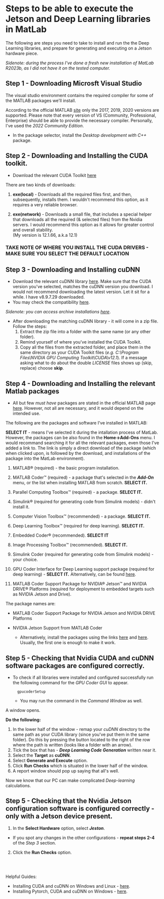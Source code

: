 
# Steps to be able to execute the Jetson and Deep Learning libraries in MatLab
The following are steps you need to take to install and run the the Deep Learning libraries, and prepare for generating and executing on a Jetson hardware piece.

_Sidenote: during the process I've done a fresh new installation of MatLab R2023b, as I did not have it on the tested computer._

## Step 1 - Downloading Microsft Visual Studio

The visual studio environment contains the required compiler for some of the MATLAB packages we'll install.

According to the official MATLAB [site](https://www.mathworks.com/help/gpucoder/gs/install-prerequisites.html) only the 2017, 2019, 2020 versions are supported. 
Please note that every version of VS (Community, Professional, Enterprise) should be able to provide the necessary compiler.
Personally, I've used the *_2022 Community Edition_*.
- In the package selector, install the *Desktop development with C++* package.

## Step 2 - Downloading and Installing the CUDA toolkit.
- Download the relevant CUDA Toolkit [here](https://developer.nvidia.com/cuda-downloads)

There are two kinds of downloads:

1. **exe(local)** - Downloads all the required files first, and then, subsequently, installs them. I wouldn't recommend this option, as it requires a very reliable browser.

2. **exe(network)** - Downloads a small file, that includes a special helper that downloads all the required (& selected files) from the Nvidia servers. I would recommend this option as it allows for greater control and overall stability.  
(My version is 12.1.66, a.k.a 12.1)

###  TAKE NOTE OF WHERE YOU INSTALL THE CUDA DRIVERS - MAKE SURE YOU SELECT THE DEFAULT LOCATION


## Step 3 - Downloading and Installing cuDNN

- Download the relevant cuDNN library [here](https://developer.nvidia.com/cudnn-downloads?target_os=Windows&target_arch=x86_64&target_version=10). Make sure that the CUDA version you've selected, matches the cuDNN version you download. I would not recommend downloading the latest version. Let it sit for a while. I have v8.9.7.29 downloaded.
- You may check the compatibility [here](https://docs.nvidia.com/deeplearning/cudnn/reference/support-matrix.html).

 _Sidenote: you can access archive installations [here](https://developer.nvidia.com/rdp/cudnn-archive)_.
 - After downloading the matching cuDNN library - it will come in a zip file. Follow the steps:
	1. Extract the zip file into a folder with the same name (or any other folder).
	2. Remind yourself of where you've installed the CUDA Toolkit. 
	3. Copy all the files from the extracted folder, and place them in the same directory as your CUDA Toolkit files (_e.g. C:\Program Files\NVIDIA GPU Computing Toolkit\CUDA\v12.1_). If a message asking what to do about the double _LICENSE_ files shows up (skip, replace) choose **skip**. 

## Step 4 - Downloading and Installing the relevant Matlab packages

- All but few *must have* packages are stated in the official MATLAB page [here](https://www.mathworks.com/help/gpucoder/gs/install-prerequisites.html). However, not all are necessary, and it would depend on the intended use.

The following are the packages and software I've installed in MATLAB:

 **SELECT IT** - means I've selected it during the intallation process of MatLab. However, the packages can be also found in the **Home->Add-Ons** menu. I would recommand searching it for all the relevant packages, even those I've added a link to. The link is simply a direct download of the package (which when clicked upon, is followed by the download, and installations of  the package into the MatLab environment).

 1.   MATLAB®  (required) - the basic program installation.
    
2.   MATLAB Coder™  (required) - a package that's selected in the **_Add-On_** menu, or the list when installing MATLAB from scratch. **SELECT IT.**
    
3.   Parallel Computing Toolbox™ (required) - a package. **SELECT IT.**
    
4.   Simulink®  (required for generating code from Simulink models) - didn't install it.
    
5.   Computer Vision Toolbox™ (recommended) - a package. **SELECT IT.**
    
6.   Deep Learning Toolbox™ (required for deep learning). **SELECT IT.**
    
7.   Embedded Coder®  (recommended). **SELECT IT**
    
8.   Image Processing Toolbox™ (recommended). **SELECT IT.**
    
9.   Simulink Coder  (required for generating code from Simulink models) - your choice.
    
10.   GPU Coder Interface for Deep Learning  support package (required for deep learning) - **SELECT IT.** 
Alternatively, can be found [here](https://www.mathworks.com/matlabcentral/fileexchange/68642-gpu-coder-interface-for-deep-learning).
    
11.   MATLAB Coder Support Package for NVIDIA®  Jetson™ and NVIDIA DRIVE®  Platforms  (required for deployment to embedded targets such as NVIDIA Jetson and Drive).

The package names are: 
-  MATLAB Coder Support Package for NVIDIA Jetson and NVIDIA DRIVE Platforms
- NVIDIA Jetson Support from MATLAB Coder

	- Alternatively, install the packages using the links [here](https://www.mathworks.com/matlabcentral/fileexchange/68644-matlab-coder-support-package-for-nvidia-jetson-and-nvidia-drive-platforms) and [here](https://www.mathworks.com/hardware-support/nvidia-jetson.html). Usually, the first one is enough to make it work.

## Step 5 - Checking that Nvidia CUDA and cuDNN software packages are configured correctly.
- To check if all libraries were installed and configured successfully run the following command for the *GPU Coder GUI* to appear.

		gpucoderSetup

	- You may run the command in the *Command Window* as well.

A window opens.

**Do the following:**
1. In the lower half of the window - remap your *cuDNN* directory to the same path as your CUDA library (since you've put them in the same folder). Do this by pressing the button located to the right of the row where the path is written (looks like a folder with an arrow).
2. Tick the box that has - **_Deep Learning Code Generation_** written near it.
3. Select the **Target** as **cuDNN**.
4. Select **Generate and Execute** option.
5. Click **Run Checks** which is situated in the lower half of the window.
6. A report window should pop up saying that all's well.

Now we know that our PC can make complicated _Deep-learning_ calculations.

## Step 5 - Checking that the Nvidia Jetson configuration software is configured correctly - only with a Jetson device present.

1. In the **Select Hardware** option, select **_Jeston_**.
- If you spot any changes in the other configurations - **repeat steps 2-4** of the *Step 3* section.
2. Click the **Run Checks** option.

<br /> <br />

Helpful Guides:
- Installing CUDA and cuDNN on Windows and Linux - [here](https://medium.com/geekculture/install-cuda-and-cudnn-on-windows-linux-52d1501a8805).
- Installing Pytorch, CUDA and cuDNN on Windows - [here](https://medium.com/@harunijaz/a-step-by-step-guide-to-installing-cuda-with-pytorch-in-conda-on-windows-verifying-via-console-9ba4cd5ccbef).
